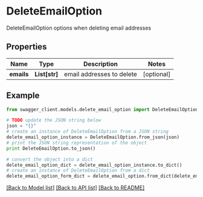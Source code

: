 # DeleteEmailOption

DeleteEmailOption options when deleting email addresses

## Properties
Name | Type | Description | Notes
------------ | ------------- | ------------- | -------------
**emails** | **List[str]** | email addresses to delete | [optional] 

## Example

```python
from swagger_client.models.delete_email_option import DeleteEmailOption

# TODO update the JSON string below
json = "{}"
# create an instance of DeleteEmailOption from a JSON string
delete_email_option_instance = DeleteEmailOption.from_json(json)
# print the JSON string representation of the object
print DeleteEmailOption.to_json()

# convert the object into a dict
delete_email_option_dict = delete_email_option_instance.to_dict()
# create an instance of DeleteEmailOption from a dict
delete_email_option_form_dict = delete_email_option.from_dict(delete_email_option_dict)
```
[[Back to Model list]](../README.md#documentation-for-models) [[Back to API list]](../README.md#documentation-for-api-endpoints) [[Back to README]](../README.md)


